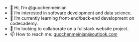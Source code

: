 - 👋 Hi, I’m @guochenmeinian
- 👀 I’m interested in software development and data science.
- 🌱 I’m currently learning front-end/back-end development on codecademy.
- 💞️ I’m looking to collaborate on a fullstack website project.
- 📫 How to reach me: guochenmeinian@outlook.com


